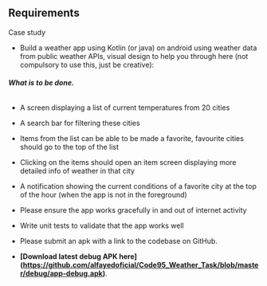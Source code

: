 ## Requirements
Case study
*   Build a weather app using Kotlin (or java) on android using weather data from public
    weather APIs, visual design to help you through here (not compulsory to use this, just be
    creative):
    


 ###### **What is to be done.**
  * A screen displaying a list of current temperatures from 20 cities
  *  A search bar for filtering these cities
  * Items from the list can be able to be made a favorite, favourite cities should go to
    the top of the list
    
  * Clicking on the items should open an item screen displaying more detailed info of
   weather in that city
    
  * A notification showing the current conditions of a favorite city at the top of the hour
   (when the app is not in the foreground)
    
  * Please ensure the app works gracefully in and out of internet activity 
    
  * Write unit tests to validate that the app works well 
    
  * Please submit an apk with a link to the codebase on GitHub.
 


*   **[Download latest debug APK here] (https://github.com/alfayedoficial/Code95_Weather_Task/blob/master/debug/app-debug.apk)**.

